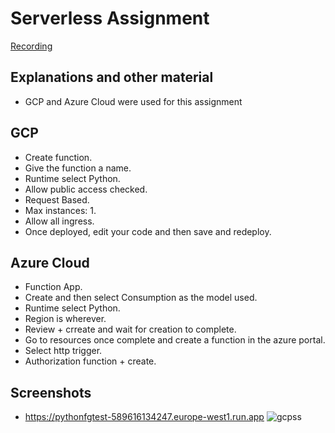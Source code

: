 # Serverless Assignment

[Recording](https://www.loom.com/share/eab637ad0af9427d9732e881507fa3a8)

## Explanations and other material
- GCP and Azure Cloud were used for this assignment

## GCP
- Create function.
- Give the function a name.
- Runtime select Python.
- Allow public access checked.
- Request Based.
- Max instances: 1.
- Allow all ingress.
- Once deployed, edit your code and then save and redeploy.

## Azure Cloud
- Function App.
- Create and then select Consumption as the model used.
- Runtime select Python.
- Region is wherever.
- Review + crreate and wait for creation to complete.
- Go to resources once complete and create a function in the azure portal.
- Select http trigger.
- Authorization function + create.

## Screenshots
- https://pythonfgtest-589616134247.europe-west1.run.app
![gcpss]()
